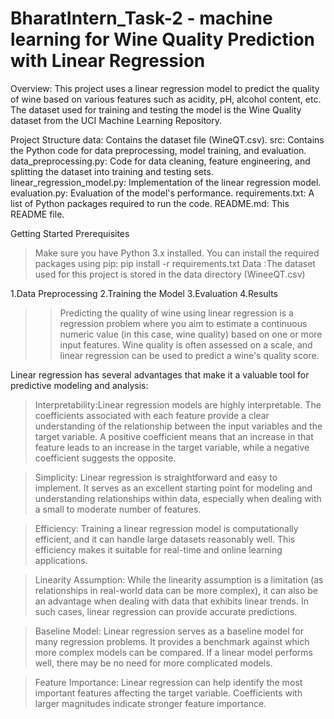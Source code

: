 # BharatIntern_Task-2 - machine learning for Wine Quality Prediction with Linear Regression

Overview:
This project uses a linear regression model to predict the quality of wine based on various features such as acidity, pH, alcohol content, etc. The dataset used for training and testing the model is the Wine Quality dataset from the UCI Machine Learning Repository.

Project Structure
data: Contains the dataset file (WineQT.csv).
src: Contains the Python code for data preprocessing, model training, and evaluation.
data_preprocessing.py: Code for data cleaning, feature engineering, and splitting the dataset into training and testing sets.
linear_regression_model.py: Implementation of the linear regression model.
evaluation.py: Evaluation of the model's performance.
requirements.txt: A list of Python packages required to run the code.
README.md: This README file.

Getting Started
Prerequisites
> Make sure you have Python 3.x installed. You can install the required packages using pip:  pip install -r requirements.txt
> Data :The dataset used for this project is stored in the data directory (WineeQT.csv)

1.Data Preprocessing
2.Training the Model
3.Evaluation
4.Results

>> Predicting the quality of wine using linear regression is a regression problem where you aim to estimate a continuous numeric value (in this case, wine quality) based on one or more input features. Wine quality is often assessed on a scale, and linear regression can be used to predict a wine's quality score.

Linear regression has several advantages that make it a valuable tool for predictive modeling and analysis:

> Interpretability:Linear regression models are highly interpretable. The coefficients associated with each feature provide a clear understanding of the relationship between the input variables and the target variable. A positive coefficient means that an increase in that feature leads to an increase in the target variable, while a negative coefficient suggests the opposite.

> Simplicity: Linear regression is straightforward and easy to implement. It serves as an excellent starting point for modeling and understanding relationships within data, especially when dealing with a small to moderate number of features.

> Efficiency: Training a linear regression model is computationally efficient, and it can handle large datasets reasonably well. This efficiency makes it suitable for real-time and online learning applications.

> Linearity Assumption: While the linearity assumption is a limitation (as relationships in real-world data can be more complex), it can also be an advantage when dealing with data that exhibits linear trends. In such cases, linear regression can provide accurate predictions.

> Baseline Model: Linear regression serves as a baseline model for many regression problems. It provides a benchmark against which more complex models can be compared. If a linear model performs well, there may be no need for more complicated models.

> Feature Importance: Linear regression can help identify the most important features affecting the target variable. Coefficients with larger magnitudes indicate stronger feature importance.
